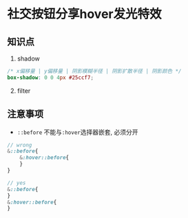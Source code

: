 # 社交按钮分享hover发光特效

## 知识点

1. shadow
 ```scss
 /* x偏移量 | y偏移量 | 阴影模糊半径 | 阴影扩散半径 | 阴影颜色 */
 box-shadow: 0 0 4px #25ccf7;
 ```
2. filter

## 注意事项

- `::before` 不能与`:hover`选择器嵌套, 必须分开
  
```scss
// wrong
&::before{
    &:hover::before{
    }
}

// yes
&::before{
}
&:hover::before{
}
```